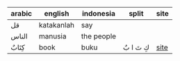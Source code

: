 
| arabic | english | indonesia | split | site |
| --- | --- | --- | --- | --- |
| قل | katakanlah | say |
| الناس | manusia | the people |
| كِتَابٌ | book | buku | كِ تَ ا بٌ | [site](https://www.bola.com/ragam/read/4324233/100-kosakata-bahasa-arab-kata-benda-lengkap-beserta-cara-membacanya?page=2) |
